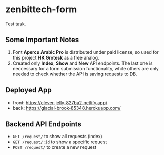 # zenbittech-form

Test task.

## Some Important Notes

1. Font **Apercu Arabic Pro** is distributed under paid license, so used for
   this project **HK Grotesk** as a free analog.
2. Created only **Index**, **Show** and **New** API endpoints. The last one is
   neccessary for a form submission functionality, while others are only needed
   to check whether the API is saving requests to DB.

## Deployed App

- front: https://clever-jelly-827ba2.netlify.app/
- back: https://glacial-brook-85348.herokuapp.com/

## Backend API Endpoints

- `GET /request/` to show all requests (index)
- `GET /request/:id` to show a specific request
- `POST /request/` to create a new request
